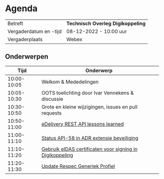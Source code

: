 # Agenda

|  |   |
|------------------------|-------------------------------------|
| Betreft  | **Technisch Overleg Digikoppeling** |
| Vergaderdatum en -tijd | 08-12-2022 - 10:00 uur  |
| Vergaderplaats  | Webex  |

## Onderwerpen


| Tijd | Onderwerp |
| --- | --- |
| 10:00-10:05 | Welkom & Mededelingen        |    
| 10:05-10:30 | OOTS toelichting door Ivar Vennekens & discussie |
| 10:30-10:50 | Grote en kleine wijzigingen, issues en pull requests  | 
| 10:50-11:00 |[eDelivery REST API lessons learned](eDeliveryAPI.md)  |
| 11:00-11:10 |[Status API-58 in ADR extensie beveiliging](#status-api-58-in-adr-extensie-beveiliging)                         |
| 11:10-11:20 |[Gebruik eIDAS certificaten voor signing in Digikoppeling](#gebruik-eidas-certificaten-voor-signing-in-digikoppeling)|
| 11:20-11:30 |[Update Respec Generiek Profiel](#update-respec-generiek-profiel)|
